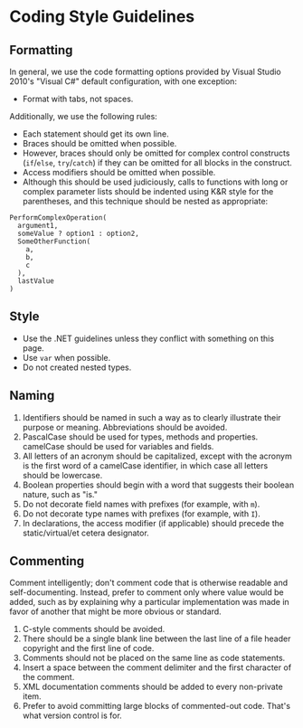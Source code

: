 # Coding Style Guidelines #

## Formatting ##
In general, we use the code formatting options provided by Visual Studio 2010's "Visual C#" default configuration, with one exception:
  * Format with tabs, not spaces.

Additionally, we use the following rules:
  * Each statement should get its own line.
  * Braces should be omitted when possible.
  * However, braces should only be omitted for complex control constructs (`if`/`else`, `try`/`catch`) if they can be omitted for all blocks in the construct.
  * Access modifiers should be omitted when possible.
  * Although this should be used judiciously, calls to functions with long or complex parameter lists should be indented using K&R style for the parentheses, and this technique should be nested as appropriate:
```
PerformComplexOperation(
  argument1,
  someValue ? option1 : option2,
  SomeOtherFunction(
    a,
    b,
    c
  ),
  lastValue
)
```

## Style ##
  * Use the .NET guidelines unless they conflict with something on this page.
  * Use `var` when possible.
  * Do not created nested types.

## Naming ##
  1. Identifiers should be named in such a way as to clearly illustrate their purpose or meaning. Abbreviations should be avoided.
  1. PascalCase should be used for types, methods and properties. camelCase should be used for variables and fields.
  1. All letters of an acronym should be capitalized, except with the acronym is the first word of a camelCase identifier, in which case all letters should be lowercase.
  1. Boolean properties should begin with a word that suggests their boolean nature, such as "is."
  1. Do not decorate field names with prefixes (for example, with `m`).
  1. Do not decorate type names with prefixes (for example, with `I`).
  1. In declarations, the access modifier (if applicable) should precede the static/virtual/et cetera designator.

## Commenting ##
Comment intelligently; don't comment code that is otherwise readable and self-documenting. Instead, prefer to comment only where value would be added, such as by explaining why a particular implementation was made in favor of another that might be more obvious or standard.

  1. C-style comments should be avoided.
  1. There should be a single blank line between the last line of a file header copyright and the first line of code.
  1. Comments should not be placed on the same line as code statements.
  1. Insert a space between the comment delimiter and the first character of the comment.
  1. XML documentation comments should be added to every non-private item.
  1. Prefer to avoid committing large blocks of commented-out code. That's what version control is for.